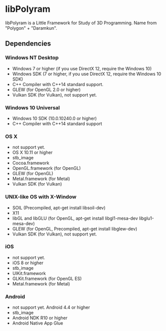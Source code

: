 # libPolyram
libPolyram is a Little Framework for Study of 3D Programming. Name from "Polygon" + "Daramkun".

## Dependencies
### Windows NT Desktop
* Windows 7 or higher (if you use DirectX 12, require the Windows 10)
* Windows SDK (7 or higher, if you use DirectX 12, require the Windows 10 SDK)
* C++ Compiler with C++14 standard support.
* GLEW (for OpenGL 2.0 or higher)
* Vulkan SDK (for Vulkan), not support yet.

### Windows 10 Universal
* Windows 10 SDK (10.0.10240.0 or higher)
* C++ Compiler with C++14 standard support

### OS X
* not support yet.
* OS X 10.11 or higher
* stb_image
* Cocoa.framework
* OpenGL.framework (for OpenGL)
* GLEW (for OpenGL)
* Metal.framework (for Metal)
* Vulkan SDK (for Vulkan)

### UNIX-like OS with X-Window
* SOIL (Precompiled, apt-get install libsoil-dev)
* X11
* libGL and libGLU (for OpenGL, apt-get install libgl1-mesa-dev libglu1-mesa-dev)
* GLEW (for OpenGL, Precompiled, apt-get install libglew-dev)
* Vulkan SDK (for Vulkan), not support yet.

### iOS
* not support yet.
* iOS 8 or higher
* stb_image
* UIKit.framework
* GLKit.framework (for OpenGL ES)
* Metal.framework (for Metal)

### Android
* not support yet.
Android 4.4 or higher
* stb_image
* Android NDK R10 or higher
* Android Native App Glue
